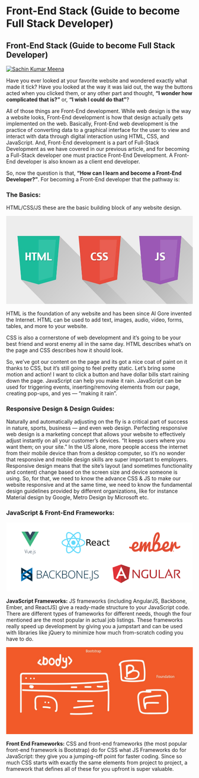 # Front-End Stack \(Guide to become Full Stack Developer\)

## Front-End Stack \(Guide to become Full Stack Developer\)

[![Sachin Kumar Meena](https://miro.medium.com/fit/c/96/96/2*0_PpeNy6k3ZdSt-BXUS0Mg.jpeg)](https://medium.com/@sachin.meena?source=post_page-----ddab5ae9a6df----------------------)





Have you ever looked at your favorite website and wondered exactly what made it tick? Have you looked at the way it was laid out, the way the buttons acted when you clicked them, or any other part and thought, **“I wonder how complicated that is?”** or, **“I wish I could do that”**?

All of those things are Front-End development. While web design is the way a website looks, Front-End development is how that design actually gets implemented on the web. Basically, Front-End web development is the practice of converting data to a graphical interface for the user to view and interact with data through digital interaction using HTML, CSS, and JavaScript. And, Front-End development is a part of Full-Stack Development as we have covered in our previous article, and for becoming a Full-Stack developer one must practice Front-End Development. A Front-End developer is also known as a client end developer.

So, now the question is that, **“How can I learn and become a Front-End Developer?”**. For becoming a Front-End developer that the pathway is:

### The Basics: <a id="f026"></a>

HTML/CSS/JS these are the basic building block of any website design.



![](.gitbook/assets/image.png)

HTML is the foundation of any website and has been since Al Gore invented the Internet. HTML can be used to add text, images, audio, video, forms, tables, and more to your website.

CSS is also a cornerstone of web development and it’s going to be your best friend and worst enemy all in the same day. HTML describes what’s on the page and CSS describes how it should look.

So, we’ve got our content on the page and its got a nice coat of paint on it thanks to CSS, but it’s still going to feel pretty static. Let’s bring some motion and action! I want to click a button and have dollar bills start raining down the page. JavaScript can help you make it rain. JavaScript can be used for triggering events, inserting/removing elements from our page, creating pop-ups, and yes — “making it rain”.

### Responsive Design & Design Guides: <a id="6326"></a>



Naturally and automatically adjusting on the fly is a critical part of success in nature, sports, business — and even web design. Perfecting responsive web design is a marketing concept that allows your website to effectively adjust instantly on all your customer’s devices. “It keeps users where you want them; on your site.” In the US alone, more people access the internet from their mobile device than from a desktop computer, so it’s no wonder that responsive and mobile design skills are super important to employers. Responsive design means that the site’s layout \(and sometimes functionality and content\) change based on the screen size and device someone is using. So, for that, we need to know the advance CSS & JS to make our website responsive and at the same time, we need to know the fundamental design guidelines provided by different organizations, like for instance Material design by Google, Metro Design by Microsoft etc.

### JavaScript & Front-End Frameworks: <a id="4191"></a>

![](.gitbook/assets/image%20%281%29.png)

**JavaScript Frameworks:** JS frameworks \(including AngularJS, Backbone, Ember, and ReactJS\) give a ready-made structure to your JavaScript code. There are different types of frameworks for different needs, though the four mentioned are the most popular in actual job listings. These frameworks really speed up development by giving you a jumpstart and can be used with libraries like jQuery to minimize how much from-scratch coding you have to do.

![](.gitbook/assets/image%20%282%29.png)

**Front End Frameworks:** CSS and front-end frameworks \(the most popular front-end framework is Bootstrap\) do for CSS what JS Frameworks do for JavaScript: they give you a jumping-off point for faster coding. Since so much CSS starts with exactly the same elements from project to project, a framework that defines all of these for you upfront is super valuable.

